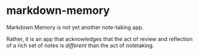 # markdown-memory

Markdown Memory is not yet another note-taking app.

Rather, it is an app that acknowledges that the act of review and reflection of a rich set of notes is _different_ than the act of notetaking.
